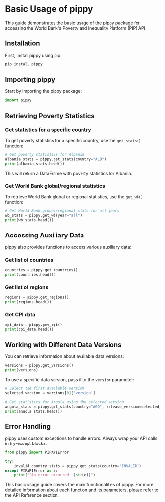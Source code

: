 # Basic Usage of pippy

This guide demonstrates the basic usage of the pippy package for accessing the World Bank's Poverty and Inequality Platform (PIP) API.

## Installation

First, install pippy using pip:

```bash
pip install pippy
```

## Importing pippy

Start by importing the pippy package:

```python
import pippy
```

## Retrieving Poverty Statistics

### Get statistics for a specific country

To get poverty statistics for a specific country, use the `get_stats()` function:

```python
# Get poverty statistics for Albania
albania_stats = pippy.get_stats(country="ALB")
print(albania_stats.head())
```

This will return a DataFrame with poverty statistics for Albania.

### Get World Bank global/regional statistics

To retrieve World Bank global or regional statistics, use the `get_wb()` function:

```python
# Get World Bank global/regional stats for all years
wb_stats = pippy.get_wb(year="all")
print(wb_stats.head())
```

## Accessing Auxiliary Data

pippy also provides functions to access various auxiliary data:

### Get list of countries

```python
countries = pippy.get_countries()
print(countries.head())
```

### Get list of regions

```python
regions = pippy.get_regions()
print(regions.head())
```

### Get CPI data

```python
cpi_data = pippy.get_cpi()
print(cpi_data.head())
```

## Working with Different Data Versions

You can retrieve information about available data versions:

```python
versions = pippy.get_versions()
print(versions)
```

To use a specific data version, pass it to the `version` parameter:

```python
# Select the first available version
selected_version = versions[0]['version']

# Get statistics for Angola using the selected version
angola_stats = pippy.get_stats(country="AGO", release_version=selected_version)
print(angola_stats.head())
```

## Error Handling

pippy uses custom exceptions to handle errors. Always wrap your API calls in try-except blocks:

```python
from pippy import PIPAPIError

try:
    invalid_country_stats = pippy.get_stats(country="INVALID")
except PIPAPIError as e:
    print(f"An error occurred: {str(e)}")
```

This basic usage guide covers the main functionalities of pippy. For more detailed information about each function and its parameters, please refer to the API Reference section.
